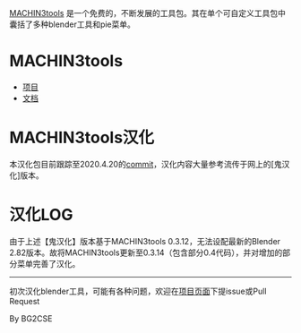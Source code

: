 [MACHIN3tools](https://machin3.io/MACHIN3tools) 是一个免费的，不断发展的工具包。其在单个可自定义工具包中囊括了多种blender工具和pie菜单。

# MACHIN3tools

- [项目](https://github.com/machin3io/MACHIN3tools)
- [文档](https://machin3.io/MACHIN3tools/docs)

# MACHIN3tools汉化

本汉化包目前跟踪至2020.4.20的[commit](https://github.com/machin3io/MACHIN3tools/commit/3f92e69a3c767f8d6b2045bfca76dbd61ea8597c)，汉化内容大量参考流传于网上的[鬼汉化]版本。

# 汉化LOG

由于上述【鬼汉化】版本基于MACHIN3tools 0.3.12，无法设配最新的Blender 2.82版本。故将MACHIN3tools更新至0.3.14（包含部分0.4代码），并对增加的部分菜单完善了汉化。

----------
初次汉化blender工具，可能有各种问题，欢迎在[项目页面](https://github.com/miluoalbert/MACHIN3tools_zh-Hans)下提issue或Pull Request

By BG2CSE